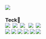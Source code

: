 <img src="https://capsule-render.vercel.app/api?type=waving&color=auto&height=200&section=header&text=arami github!&fontSize=90" />
<h3 align="left">
  <h3>Teck👋</h> 
  <br>
<img src="https://img.shields.io/badge/Java-007396?style=flat&logo=Java&logoColor=white"/></a>&nbsp
<img src="https://img.shields.io/badge/JavaScript-F7DF1E?style=flat&logo=javascript&logoColor=white"/></a>&nbsp
<img src="https://img.shields.io/badge/jQuery-0769AD?style=flat&logo=jquery&logoColor=white"/></a>&nbsp</a>&nbsp
<img src="https://img.shields.io/badge/HTML5-E34F26?style=flat&logo=html5&logoColor=white"/></a>&nbsp
<img src="https://img.shields.io/badge/CSS3-1572B6?style=flat&logo=css3&logoColor=white"/></a>&nbsp
<br>
<img src="https://img.shields.io/badge/json-5E5C5C?style=flat&logo=json&logoColor=white"/>
<img src="https://img.shields.io/badge/Spring-6DB33F?style=flat&logo=spring&logoColor=white"/>
<img src="https://img.shields.io/badge/Oracle-F80000?style=flat&logo=Oracle&logoColor=white"/>
<img src="https://img.shields.io/badge/Eclipse-2C2255?style=flat&logo=eclipse&logoColor=white"/>
<img src="https://img.shields.io/badge/Visual_Studio_Code-0078D4?style=flat&logo=visual%20studio%20code&logoColor=white"/>
<img src="https://img.shields.io/badge/GitHub-100000?style=flat&logo=github&logoColor=white"/>

<!--
**aram-choi/aram-choi** is a ✨ _special_ ✨ repository because its `README.md` (this file) appears on your GitHub profile.

Here are some ideas to get you started:

- 🔭 I’m currently working on ...
- 🌱 I’m currently learning ...
- 👯 I’m looking to collaborate on ...
- 🤔 I’m looking for help with ...
- 💬 Ask me about ...
- 📫 How to reach me: ...
- 😄 Pronouns: ...
- ⚡ Fun fact: ...
-->
